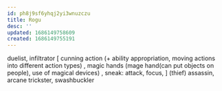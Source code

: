 ```yaml
---
id: ph8j9sf6yhqj2yi3wnuzczu
title: Rogu
desc: ''
updated: 1686149758609
created: 1686149755191
---
```


duelist, infiltrator
  [ cunning action (+ ability appropriation, moving actions into different action types)
  , magic hands (mage hand(can put objects on people), use of magical devices)
  , sneak: attack, focus,
  ] \(thief)
assassin, arcane trickster, swashbuckler
